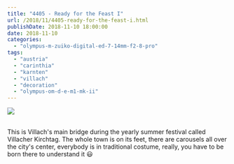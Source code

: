 ```yaml
---
title: "4405 - Ready for the Feast I"
url: /2018/11/4405-ready-for-the-feast-i.html
publishDate: 2018-11-10 18:00:00
date: 2018-11-10
categories: 
  - "olympus-m-zuiko-digital-ed-7-14mm-f2-8-pro"
tags: 
  - "austria"
  - "carinthia"
  - "karnten"
  - "villach"
  - "decoration"
  - "olympus-om-d-e-m1-mk-ii"
---
```

<div class="container">
<div class="center"><a target="_blank" href="https://d25zfm9zpd7gm5.cloudfront.net/1200x1200/2017/20170803_110910_lr.jpg"><img class="webfeedsFeaturedVisual" src="https://d25zfm9zpd7gm5.cloudfront.net/0600x0600/2017/20170803_110910_lr.jpg" /></a></div>
</div>
<br />

This is Villach's main bridge during the yearly summer festival
called Villacher Kirchtag. The whole town is on its feet, there are
carousels all over the city's center, everybody is in traditional
costume, really, you have to be born there to understand it :smiley: